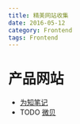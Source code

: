 ```yaml
---
title: 精美网站收集
date: 2016-05-12
category: Frontend
tags: Frontend
---
```


# 产品网站
- [为知笔记](http://www.wiz.cn/)
- TODO [微贝](http://www.webei.cn/)
